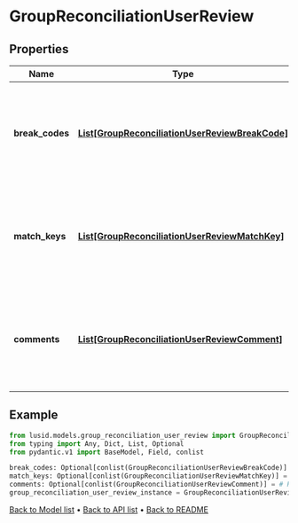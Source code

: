 # GroupReconciliationUserReview

## Properties
Name | Type | Description | Notes
------------ | ------------- | ------------- | -------------
**break_codes** | [**List[GroupReconciliationUserReviewBreakCode]**](GroupReconciliationUserReviewBreakCode.md) | A list of break codes shared between the reconciliation runs of the same run instance and result hash. | [optional] 
**match_keys** | [**List[GroupReconciliationUserReviewMatchKey]**](GroupReconciliationUserReviewMatchKey.md) | A list of match keys shared between the reconciliation runs of the same run instance and result hash. | [optional] 
**comments** | [**List[GroupReconciliationUserReviewComment]**](GroupReconciliationUserReviewComment.md) | A list of comments shared between the reconciliation runs of the same run instance and result hash. | [optional] 
## Example

```python
from lusid.models.group_reconciliation_user_review import GroupReconciliationUserReview
from typing import Any, Dict, List, Optional
from pydantic.v1 import BaseModel, Field, conlist

break_codes: Optional[conlist(GroupReconciliationUserReviewBreakCode)] = # Replace with your value
match_keys: Optional[conlist(GroupReconciliationUserReviewMatchKey)] = # Replace with your value
comments: Optional[conlist(GroupReconciliationUserReviewComment)] = # Replace with your value
group_reconciliation_user_review_instance = GroupReconciliationUserReview(break_codes=break_codes, match_keys=match_keys, comments=comments)

```

[Back to Model list](../README.md#documentation-for-models) &#8226; [Back to API list](../README.md#documentation-for-api-endpoints) &#8226; [Back to README](../README.md)

